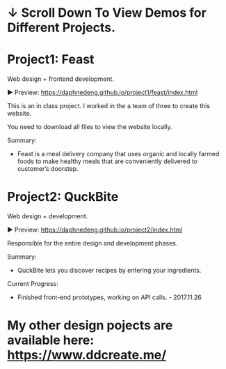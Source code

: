 # ↓ Scroll Down To View Demos for Different Projects.

# Project1: Feast
Web design + frontend development.

► Preview: https://daphnedeng.github.io/project1/feast/index.html

This is an in class project. I worked in the a team of three to create this website. 

You need to download all files to view the website locally.

Summary: 
- Feast is a meal delivery company that uses organic and locally farmed foods to make healthy meals that are conveniently delivered to customer’s doorstep.

# Project2: QuckBite
Web design + development.

► Preview: https://daphnedeng.github.io/project2/index.html

Responsible for the entire design and development phases.

Summary:
- QuckBite lets you discover recipes by entering your ingredients.

Current Progress:
- Finished front-end prototypes, working on API calls. - 2017.11.26
 
# My other design pojects are available here: https://www.ddcreate.me/

